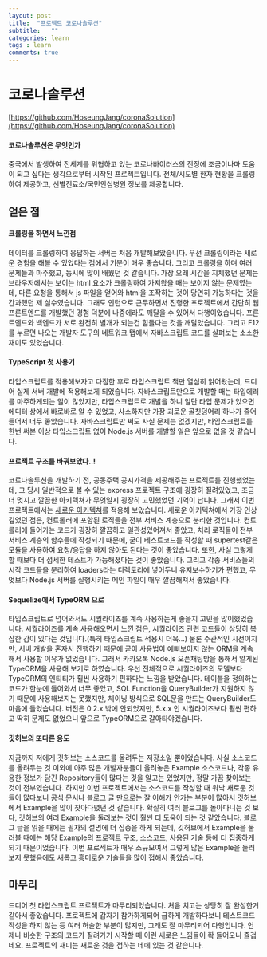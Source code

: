 ```yaml
---
layout: post
title:  "프로젝트 코로나솔루션"
subtitle:   ""
categories: learn
tags : learn
comments: true
---
```

# 코로나솔루션

[https://github.com/HoseungJang/coronaSolution](https://github.com/HoseungJang/coronaSolution)

#### 코로나솔루션은 무엇인가

 중국에서 발생하여 전세계를 위협하고 있는 코로나바이러스의 진정에 조금이나마 도움이 되고 싶다는 생각으로부터 시작된 프로젝트입니다. 전체/시도별 환자 현황을 크롤링하여 제공하고, 선별진료소/국민안심병원 정보를 제공합니다.

## 얻은 점

#### 크롤링을 하면서 느낀점

 데이터를 크롤링하여 응답하는 서버는 처음 개발해보았습니다. 우선 크롤링이라는 새로운 경험을 해볼 수 있었다는 점에서 기분이 매우 좋습니다. 그리고 크롤링을 하며 여러 문제들과 마주했고, 동시에 많이 배웠던 것 같습니다. 가장 오래 시간을 지체했던 문제는 브라우저에서는 보이는 html 요소가 크롤링하여 가져왔을 때는 보이지 않는 문제였는데, 다른 요청을 통해서 js 파일을 얻어와 html을 조작하는 것이 당연히 가능하다는 것을 간과했던 제 실수였습니다. 그래도 인턴으로 근무하면서 진행한 프로젝트에서 간단히 웹 프론트엔드를 개발했던 경험 덕분에 나중에라도 깨달을 수 있어서 다행이었습니다. 프론트엔드와 백엔드가 서로 완전히 별개가 되는건 힘들다는 것을 깨달았습니다. 그리고 F12를 누르면 나오는 개발자 도구의 네트워크 탭에서 자바스크립트 코드를 살펴보는 소소한 재미도 있었습니다.

#### TypeScript 첫 사용기

 타입스크립트를 적용해보자고 다짐한 후로 타입스크립트 책만 열심히 읽어왔는데, 드디어 실제 서버 개발에 적용해보게 되었습니다. 자바스크립트만으로 개발할 때는 타입에러를 마주하게되는 일이 많았지만, 타입스크립트로 개발을 하니 일단 타입 문제가 있으면 에디터 상에서 바로바로 알 수 있었고, 사소하지만 가장 괴로운 골칫덩어리 하나가 줄어들어서 너무 좋았습니다. 자바스크립트만 써도 사실 문제는 없겠지만, 타입스크립트를 한번 써본 이상 타입스크립트 없이 Node.js 서버를 개발할 일은 앞으로 없을 것 같습니다.

#### 프로젝트 구조를 바꿔보았다..!

 코로나솔루션을 개발하기 전, 공동주택 공시가격을 제공해주는 프로젝트를 진행했었는데, 그 당시 일반적으로 볼 수 있는 express 프로젝트 구조에 굉장히 질려있었고, 조금 더 멋지고 깔끔한 아키텍쳐가 무엇일지 굉장히 고민했었던 기억이 납니다. 그래서 이번 프로젝트에서는 [새로운 아키텍쳐](https://velog.io/@hopsprings2/견고한-node.js-프로젝트-아키텍쳐-설계하기)를 적용해 보았습니다. 새로운 아키텍쳐에서 가장 인상깊었던 점은, 컨트롤러에 포함된 로직들을 전부 서비스 계층으로 분리한 것입니다. 컨트롤러에 들어가는 코드가 굉장히 깔끔하고 일관성있어져서 좋았고, 처리 로직들이 전부 서비스 계층의 함수들에 작성되기 때문에, 굳이 테스트코드를 작성할 때 supertest같은 모듈을 사용하여 요청/응답을 하지 않아도 된다는 것이 좋았습니다. 또한, 사실 그렇게 할 때보다 더 섬세한 테스트가 가능해졌다는 것이 좋았습니다. 그리고 각종 서비스들의 시작 코드들을 분리하여 loaders라는 디렉토리에 넣어두니 유지보수하기가 편했고, 무엇보다 Node.js 서버를 실행시키는 메인 파일이 매우 깔끔해져서 좋았습니다.

#### Sequelize에서 TypeORM 으로

 타입스크립트로 넘어와서도 시퀄라이즈를 계속 사용하는게 좋을지 고민을 많이했었습니다. 시퀄라이즈를 계속 사용해오면서 느낀 점은, 시퀄라이즈 관련 코드들이 상당히 복잡한 감이 있다는 것입니다.(특히 타입스크립트 적용시 더욱...) 물론 주관적인 시선이지만, 서버 개발을 혼자서 진행하기 때문에 굳이 사용법이 예뻐보이지 않는 ORM을 계속해서 사용할 이유가 없었습니다. 그래서 카카오톡 Node.js 오픈채팅방을 통해서 알게된 TypeORM을 사용해 보기로 하였습니다. 우선 전체적으로 시퀄라이즈의 모델보다 TypeORM의 엔티티가 훨씬 사용하기 편하다는 느낌을 받았습니다. 테이블을 정의하는 코드가 한눈에 들어와서 너무 좋았고, SQL Function을 QueryBuilder가 지원하지 않기 때문에 사용해보지는 못했지만, 체이닝 방식으로 SQL문을 만드는 QueryBuilder도 마음에 들었습니다. 버전은 0.2.x 밖에 안되었지만, 5.x.x 인 시퀄라이즈보다 훨씬 편하고 딱히 문제도 없었으니 앞으로 TypeORM으로 갈아타야겠습니다.

#### 깃허브의 또다른 용도

 지금까지 저에게 깃허브는 소스코드를 올려두는 저장소일 뿐이었습니다. 사실 소스코드를 올려두는 것 이외에 아주 많은 개발자분들이 올려놓은 Example 소스코드나, 각종 유용한 정보가 담긴 Repository들이 많다는 것을 알고는 있었지만, 정말 가끔 찾아보는 것이 전부였습니다. 하지만 이번 프로젝트에서는 소스코드를 작성할 때 워낙 새로운 것들이 많다보니 공식 문서나 블로그 글 만으로는 잘 이해가 안가는 부분이 많아서 깃허브에서 Example을 많이 찾아다녔던 것 같습니다. 확실히 여러 블로그를 돌아다니는 것 보다, 깃허브의 여러 Example을 둘러보는 것이 훨씬 더 도움이 되는 것 같았습니다. 블로그 글을 읽을 때에는 필자의 설명에 더 집중을 하게 되는데, 깃허브에서 Example을 둘러볼 때에는 해당 Example의 프로젝트 구조, 소스코드, 사용된 기술 등에 더 집중하게 되기 때문이었습니다. 이번 프로젝트가 매우 소규모여서 그렇게 많은 Example을 둘러보지 못했음에도 새롭고 흥미로운 기술들을 많이 접해서 좋았습니다.

## 마무리

 드디어 첫 타입스크립트 프로젝트가 마무리되었습니다. 처음 치고는 상당히 잘 완성한거 같아서 좋았습니다. 프로젝트에 갑자기 참가하게되어 급하게 개발하다보니 테스트코드 작성을 하지 않는 등 여러 허술한 부분이 많지만, 그래도 잘 마무리되어 다행입니다. 언제나 비슷한 구조의 코드가 질려가기 시작할 때 이런 새로운 느낌들이 확 들어오니 즐겁네요. 프로젝트의 재미는 새로운 것을 접하는 데에 있는 것 같습니다.